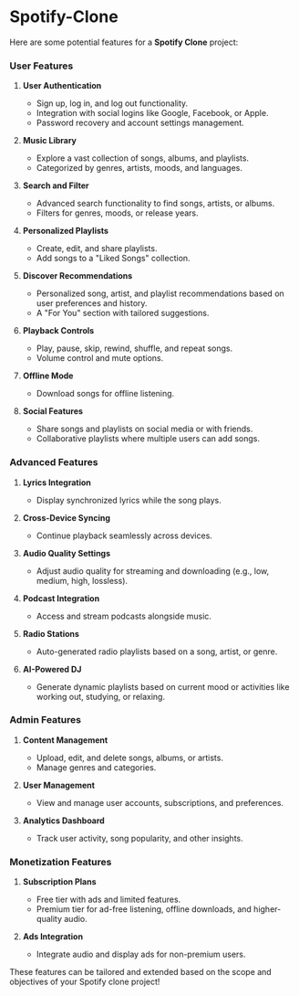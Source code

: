 # Spotify-Clone

Here are some potential features for a **Spotify Clone** project:

### **User Features**  
1. **User Authentication**  
   - Sign up, log in, and log out functionality.  
   - Integration with social logins like Google, Facebook, or Apple.  
   - Password recovery and account settings management.  

2. **Music Library**  
   - Explore a vast collection of songs, albums, and playlists.  
   - Categorized by genres, artists, moods, and languages.  

3. **Search and Filter**  
   - Advanced search functionality to find songs, artists, or albums.  
   - Filters for genres, moods, or release years.  

4. **Personalized Playlists**  
   - Create, edit, and share playlists.  
   - Add songs to a "Liked Songs" collection.  

5. **Discover Recommendations**  
   - Personalized song, artist, and playlist recommendations based on user preferences and history.  
   - A "For You" section with tailored suggestions.  

6. **Playback Controls**  
   - Play, pause, skip, rewind, shuffle, and repeat songs.  
   - Volume control and mute options.  

7. **Offline Mode**  
   - Download songs for offline listening.  

8. **Social Features**  
   - Share songs and playlists on social media or with friends.  
   - Collaborative playlists where multiple users can add songs.  

### **Advanced Features**  
1. **Lyrics Integration**  
   - Display synchronized lyrics while the song plays.  

2. **Cross-Device Syncing**  
   - Continue playback seamlessly across devices.  

3. **Audio Quality Settings**  
   - Adjust audio quality for streaming and downloading (e.g., low, medium, high, lossless).  

4. **Podcast Integration**  
   - Access and stream podcasts alongside music.  

5. **Radio Stations**  
   - Auto-generated radio playlists based on a song, artist, or genre.  

6. **AI-Powered DJ**  
   - Generate dynamic playlists based on current mood or activities like working out, studying, or relaxing.  

### **Admin Features**  
1. **Content Management**  
   - Upload, edit, and delete songs, albums, or artists.  
   - Manage genres and categories.  

2. **User Management**  
   - View and manage user accounts, subscriptions, and preferences.  

3. **Analytics Dashboard**  
   - Track user activity, song popularity, and other insights.  

### **Monetization Features**  
1. **Subscription Plans**  
   - Free tier with ads and limited features.  
   - Premium tier for ad-free listening, offline downloads, and higher-quality audio.  

2. **Ads Integration**  
   - Integrate audio and display ads for non-premium users.  

These features can be tailored and extended based on the scope and objectives of your Spotify clone project!
